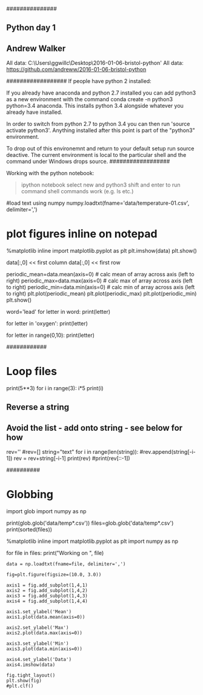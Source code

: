 ###############
## Python day 1
## Andrew Walker

All data: C:\\Users\\ggwillc\\Desktop\\2016-01-06-bristol-python'
All data: https://github.com/andreww/2016-01-06-bristol-python


##################
If people have python 2 installed:

If you already have anaconda and python 2.7 installed you can add python3 as a new environment with the command conda create -n python3 python=3.4 anaconda. This installs python 3.4 alongside whatever you already have installed. 

In order to switch from python 2.7 to python 3.4 you can then run 'source activate python3'. Anything installed after this point is part of the "python3" environment. 

To drop out of this environemnt and return to your default setup run source deactive. The current environment is local to the particular shell and the command under Windows drops source.
##################

Working with the python notebook:

> ipython notebook
select new and python3
shift and enter to run command
shell commands work (e.g. ls etc.)

#load text using numpy
numpy.loadtxt(fname='data/temperature-01.csv', delimiter=',')

# plot figures inline on notepad
%matplotlib inline
import matplotlib.pyplot as plt
plt.imshow(data)
plt.show()

data[:,0] << first column
data[:,0] << first row

periodic_mean=data.mean(axis=0) # calc mean of array across axis (left to right)
periodic_max=data.max(axis=0) # calc max of array across axis (left to right)
periodic_min=data.min(axis=0) # calc min of array across axis (left to right)
plt.plot(periodic_mean)
plt.plot(periodic_max)
plt.plot(periodic_min)
plt.show()

word='lead'
for letter in word:
	print(letter)

for letter in 'oxygen':
	print(letter)

for letter in range(0,10):
	print(letter)

############
# Loop files

print(5**3)
for i in range(3):
	i*5 
	print(i)

## Reverse a string
## Avoid the list - add onto string - see below for how

rev=''
#rev=[]
string="text"
for i in range(len(string)):
	#rev.append(string[-i-1])
	rev = rev+string[-i-1]
print(rev)
#print(rev[::-1])

##########
# Globbing

import glob
import numpy as np

print(glob.glob('data/temp*.csv'))
files=glob.glob('data/temp*.csv')
print(sorted(files))

%matplotlib inline
import matplotlib.pyplot as plt
import numpy as np

for file in files:
	print("Working on ", file)

	data = np.loadtxt(fname=file, delimiter=',')

	fig=plt.figure(figsize=(10.0, 3.0))

	axis1 = fig.add_subplot(1,4,1)
	axis2 = fig.add_subplot(1,4,2)
	axis3 = fig.add_subplot(1,4,3)
	axis4 = fig.add_subplot(1,4,4)

	axis1.set_ylabel('Mean')
	axis1.plot(data.mean(axis=0))

	axis2.set_ylabel('Max')
	axis2.plot(data.max(axis=0))

	axis3.set_ylabel('Min')
	axis3.plot(data.min(axis=0))

	axis4.set_ylabel('Data')
	axis4.imshow(data)
	
	fig.tight_layout()
	plt.show(fig)
	#plt.clf()

